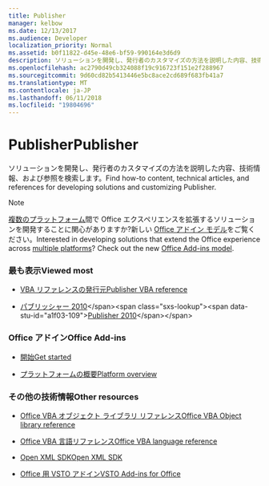 ```yaml
---
title: Publisher
manager: kelbow
ms.date: 12/13/2017
ms.audience: Developer
localization_priority: Normal
ms.assetid: b0f11822-d45e-48e6-bf59-990164e3d6d9
description: ソリューションを開発し、発行者のカスタマイズの方法を説明した内容、技術情報、および参照を検索します。
ms.openlocfilehash: ac2790d49cb324088f19c916723f151e2f288967
ms.sourcegitcommit: 9d60cd82b5413446e5bc8ace2cd689f683fb41a7
ms.translationtype: MT
ms.contentlocale: ja-JP
ms.lasthandoff: 06/11/2018
ms.locfileid: "19804696"
---
```

# <a name="publisher"></a><span data-ttu-id="a1f03-103">Publisher</span><span class="sxs-lookup"><span data-stu-id="a1f03-103">Publisher</span></span>

<span data-ttu-id="a1f03-104">ソリューションを開発し、発行者のカスタマイズの方法を説明した内容、技術情報、および参照を検索します。</span><span class="sxs-lookup"><span data-stu-id="a1f03-104">Find how-to content, technical articles, and references for developing solutions and customizing Publisher.</span></span>

> [!NOTE]
> <span data-ttu-id="a1f03-p101">[複数のプラットフォーム](https://docs.microsoft.com/ja-jp/office/dev/add-ins/overview/office-add-in-availability)間で Office エクスペリエンスを拡張するソリューションを開発することに関心がありますか?新しい [Office アドイン モデル](https://docs.microsoft.com/ja-jp/office/dev/add-ins/overview/office-add-ins)をご覧ください。</span><span class="sxs-lookup"><span data-stu-id="a1f03-p101">Interested in developing solutions that extend the Office experience across [multiple platforms](https://docs.microsoft.com/ja-jp/office/dev/add-ins/overview/office-add-in-availability)? Check out the new [Office Add-ins model](https://docs.microsoft.com/ja-jp/office/dev/add-ins/overview/office-add-ins).</span></span> 

### <a name="viewed-most"></a><span data-ttu-id="a1f03-107">最も表示</span><span class="sxs-lookup"><span data-stu-id="a1f03-107">Viewed most</span></span>

- [<span data-ttu-id="a1f03-108">VBA リファレンスの発行元</span><span class="sxs-lookup"><span data-stu-id="a1f03-108">Publisher VBA reference</span></span>](https://msdn.microsoft.com/en-us/VBA/VBA-Publisher)

- <span data-ttu-id="a1f03-109">[パブリッシャー 2010](https://msdn.microsoft.com/ja-jp/library/office/ff604963(v=office.14).aspx)</span><span class="sxs-lookup"><span data-stu-id="a1f03-109">[Publisher 2010](https://msdn.microsoft.com/ja-jp/library/office/ff604963(v=office.14).aspx)</span></span>


### <a name="office-add-ins"></a><span data-ttu-id="a1f03-110">Office アドイン</span><span class="sxs-lookup"><span data-stu-id="a1f03-110">Office Add-ins</span></span> 

- [<span data-ttu-id="a1f03-111">開始</span><span class="sxs-lookup"><span data-stu-id="a1f03-111">Get started</span></span>](https://docs.microsoft.com/ja-jp/office/dev/add-ins/)

- [<span data-ttu-id="a1f03-112">プラットフォームの概要</span><span class="sxs-lookup"><span data-stu-id="a1f03-112">Platform overview</span></span>](https://docs.microsoft.com/ja-jp/office/dev/add-ins/overview/office-add-ins)


### <a name="other-resources"></a><span data-ttu-id="a1f03-113">その他の技術情報</span><span class="sxs-lookup"><span data-stu-id="a1f03-113">Other resources</span></span>

- [<span data-ttu-id="a1f03-114">Office VBA オブジェクト ライブラリ リファレンス</span><span class="sxs-lookup"><span data-stu-id="a1f03-114">Office VBA Object library reference</span></span>](https://msdn.microsoft.com/en-us/VBA/Office-Shared-VBA/articles/office-vba-object-library-reference)

- [<span data-ttu-id="a1f03-115">Office VBA 言語リファレンス</span><span class="sxs-lookup"><span data-stu-id="a1f03-115">Office VBA language reference</span></span>](https://msdn.microsoft.com/en-us/VBA/VBA-Language-Reference) 

- [<span data-ttu-id="a1f03-116">Open XML SDK</span><span class="sxs-lookup"><span data-stu-id="a1f03-116">Open XML SDK</span></span>](https://msdn.microsoft.com/ja-jp/library/bb448854.aspx)

- [<span data-ttu-id="a1f03-117">Office 用 VSTO アドイン</span><span class="sxs-lookup"><span data-stu-id="a1f03-117">VSTO Add-ins for Office</span></span>](https://msdn.microsoft.com/ja-jp/library/jj620922.aspx)